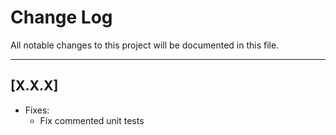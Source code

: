 # Change Log
All notable changes to this project will be documented in this file.

---
## [X.X.X]
* Fixes:
	* Fix commented unit tests
